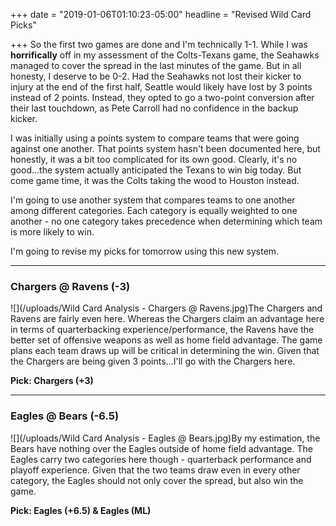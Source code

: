 +++
date = "2019-01-06T01:10:23-05:00"
headline = "Revised Wild Card Picks"

+++
So the first two games are done and I'm technically 1-1. While I was **horrifically** off in my assessment of the Colts-Texans game, the Seahawks managed to cover the spread in the last minutes of the game. But in all honesty, I deserve to be 0-2. Had the Seahawks not lost their kicker to injury at the end of the first half, Seattle would likely have lost by 3 points instead of 2 points. Instead, they opted to go a two-point conversion after their last touchdown, as Pete Carroll had no confidence in the backup kicker.

I was initially using a points system to compare teams that were going against one another. That points system hasn't been documented here, but honestly, it was a bit too complicated for its own good. Clearly, it's no good...the system actually anticipated the Texans to win big today. But come game time, it was the Colts taking the wood to Houston instead.

I'm going to use another system that compares teams to one another among different categories. Each category is equally weighted to one another - no one category takes precedence when determining which team is more likely to win.

I'm going to revise my picks for tomorrow using this new system.

***

### Chargers @ Ravens (-3)

![](/uploads/Wild Card Analysis - Chargers @ Ravens.jpg)The Chargers and Ravens are fairly even here. Whereas the Chargers claim an advantage here in terms of quarterbacking experience/performance, the Ravens have the better set of offensive weapons as well as home field advantage. The game plans each team draws up will be critical in determining the win. Given that the Chargers are being given 3 points...I'll go with the Chargers here.

**Pick: Chargers (+3)**

***

### Eagles @ Bears (-6.5)

![](/uploads/Wild Card Analysis - Eagles @ Bears.jpg)By my estimation, the Bears have nothing over the Eagles outside of home field advantage. The Eagles carry two categories here though - quarterback performance and playoff experience. Given that the two teams draw even in every other category, the Eagles should not only cover the spread, but also win the game.

**Pick: Eagles (+6.5) & Eagles (ML)**